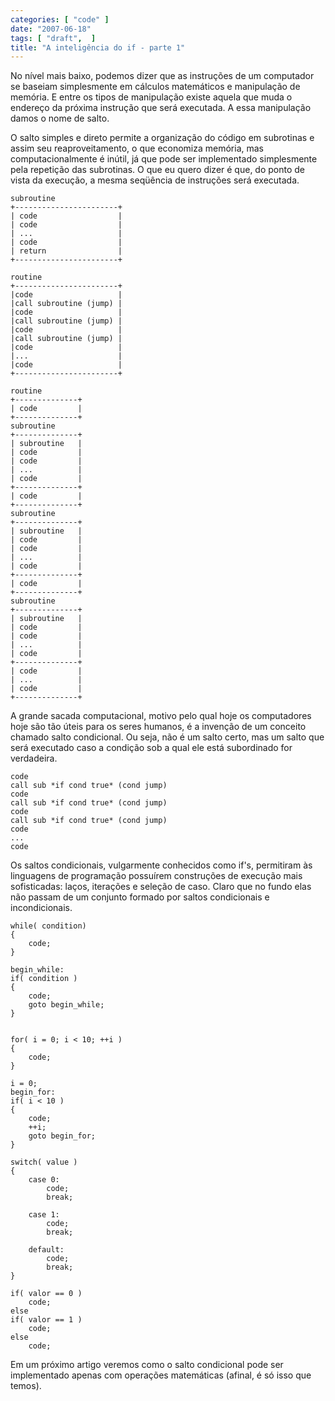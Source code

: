 ```yaml
---
categories: [ "code" ]
date: "2007-06-18"
tags: [ "draft",  ]
title: "A inteligência do if - parte 1"
---
```

No nível mais baixo, podemos dizer que as instruções de um computador se baseiam simplesmente em cálculos matemáticos e manipulação de memória. E entre os tipos de manipulação existe aquela que muda o endereço da próxima instrução que será executada. A essa manipulação damos o nome de salto.

O salto simples e direto permite a organização do código em subrotinas e assim seu reaproveitamento, o que economiza memória, mas computacionalmente é inútil, já que pode ser implementado simplesmente pela repetição das subrotinas. O que eu quero dizer é que, do ponto de vista da execução, a mesma seqüência de instruções será executada.

    subroutine                       
    +-----------------------+        
    | code                  |        
    | code                  |        
    | ...                   |        
    | code                  |        
    | return                |        
    +-----------------------+        
                                     
    routine                          
    +-----------------------+        
    |code                   |        
    |call subroutine (jump) |        
    |code                   |        
    |call subroutine (jump) |        
    |code                   |        
    |call subroutine (jump) |        
    |code                   |        
    |...                    |        
    |code                   |        
    +-----------------------+        
                        
    routine             
    +--------------+    
    | code         |    
    +--------------+    
    subroutine          
    +--------------+    
    | subroutine   |    
    | code         |    
    | code         |    
    | ...          |    
    | code         |    
    +--------------+    
    | code         |    
    +--------------+    
    subroutine      
    +--------------+
    | subroutine   |
    | code         |
    | code         |
    | ...          |
    | code         |
    +--------------+
    | code         |
    +--------------+
    subroutine      
    +--------------+
    | subroutine   |
    | code         |
    | code         |
    | ...          |
    | code         |
    +--------------+
    | code         |
    | ...          |
    | code         |
    +--------------+

A grande sacada computacional, motivo pelo qual hoje os computadores hoje são tão úteis para os seres humanos, é a invenção de um conceito chamado salto condicional. Ou seja, não é um salto certo, mas um salto que será executado caso a condição sob a qual ele está subordinado for verdadeira.

    code
    call sub *if cond true* (cond jump)
    code
    call sub *if cond true* (cond jump)
    code
    call sub *if cond true* (cond jump)
    code
    ...
    code

Os saltos condicionais, vulgarmente conhecidos como if's, permitiram às linguagens de programação possuírem construções de execução mais sofisticadas: laços, iterações e seleção de caso. Claro que no fundo elas não passam de um conjunto formado por saltos condicionais e incondicionais.

    while( condition)  
    {                 
        code;        
    }               
                   
    begin_while:
    if( condition )
    {             
        code;    
        goto begin_while;
    }                   

    
    for( i = 0; i < 10; ++i )      
    {                              
        code;                      
    }                              
                                   
    i = 0;                         
    begin_for:                     
    if( i < 10 )                   
    {                  
        code;          
        ++i;           
        goto begin_for;
    }                  

    switch( value )                
    {                              
        case 0:                    
            code;                  
            break;                 
                                   
        case 1:                    
            code;
            break;
    
        default:
            code;
            break;
    }

    if( valor == 0 ) 
        code;        
    else             
    if( valor == 1 ) 
        code;        
    else             
        code;        

Em um próximo artigo veremos como o salto condicional pode ser implementado apenas com operações matemáticas (afinal, é só isso que temos).
